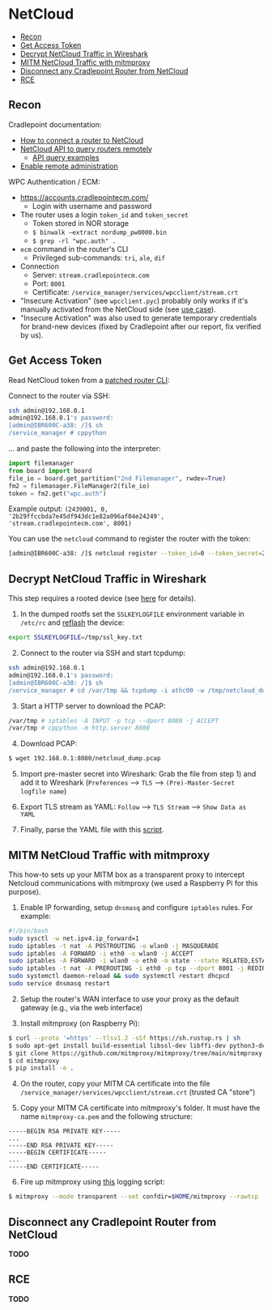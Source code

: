 # NetCloud

- [Recon](#recon)
- [Get Access Token](#get-access-token)
- [Decrypt NetCloud Traffic in Wireshark](#decrypt-netcloud-traffic-in-wireshark)
- [MITM NetCloud Traffic with mitmproxy](#mitm-netcloud-traffic-with-mitmproxy)
- [Disconnect any Cradlepoint Router from NetCloud](#disconnect-any-cradlepoint-router-from-netcloud)
- [RCE](#rce)

## Recon

Cradlepoint documentation:

- [How to connect a router to NetCloud](https://customer.cradlepoint.com/s/article/NCM-Connecting-Devices)
- [NetCloud API to query routers remotely](https://customer.cradlepoint.com/s/article/NCM-APIv2-Overview)
  - [API query examples](https://developer.cradlepoint.com/)
- [Enable remote administration](https://customer.cradlepoint.com/s/article/NCOS-How-to-Configure-Remote-Administration-on-a-Cradlepoint-Router)

WPC Authentication / ECM:

- https://accounts.cradlepointecm.com/
  - Login with username and password
- The router uses a login `token_id` and `token_secret`
  - Token stored in NOR storage
  - `$ binwalk –extract nordump_pw0000.bin`
  - `$ grep -rl "wpc.auth" .`
- `ecm` command in the router's CLI
  - Privileged sub-commands: `tri`, `ale`, `dif`
- Connection
  - Server: `stream.cradlepointecm.com`
  - Port: `8001`
  - Certificate: `/service_manager/services/wpcclient/stream.crt`
- "Insecure Activation" (see `wpcclient.pyc`) probably only works if it's manually activated from the NetCloud side (see [use case](https://customer.cradlepoint.com/s/article/How-To-Have-Cradlepoint-register-a-router-to-NetCloud-Manager-when-it-is-physically-not-accessible)).
- "Insecure Activation" was also used to generate temporary credentials for brand-new devices (fixed by Cradlepoint after our report, fix verified by us).

## Get Access Token

Read NetCloud token from a [patched router CLI](../README.md#flashing-the-nand-images):

Connect to the router via SSH:

```bash
ssh admin@192.168.0.1
admin@192.168.0.1's password: 
[admin@IBR600C-a38: /]$ sh
/service_manager # cppython
```

... and paste the following into the interpreter:

```python
import filemanager
from board import board
file_io = board.get_partition("2nd Filemanager", rwdev=True)
fm2 = filemanager.FileManager2(file_io)
token = fm2.get("wpc.auth")
```

Example output: `(2439001, 0, '2b29ffccbda7e45df943dc1e82a096af04e24249', 'stream.cradlepointecm.com', 8001)`

You can use the `netcloud` command to register the router with the token:

```bash
[admin@IBR600C-a38: /]$ netcloud register --token_id=0 --token_secret=2b29ffccbda7e45df943dc1e82a096af04e24249
```

## Decrypt NetCloud Traffic in Wireshark

This step requires a rooted device (see [here](../README.md) for details).

1. In the dumped rootfs set the `SSLKEYLOGFILE` environment variable in `/etc/rc` and [reflash](../README.md#flashing-our-custom-kernel-and-rootfs) the device:

```bash
export SSLKEYLOGFILE=/tmp/ssl_key.txt
```

2. Connect to the router via SSH and start tcpdump:

```bash
ssh admin@192.168.0.1
admin@192.168.0.1's password: 
[admin@IBR600C-a38: /]$ sh
/service_manager # cd /var/tmp && tcpdump -i athc00 -w /tmp/netcloud_dump.pcap
```

3. Start a HTTP server to download the PCAP:

```bash
/var/tmp # iptables -A INPUT -p tcp --dport 8080 -j ACCEPT
/var/tmp # cppython -m http.server 8080
```

4. Download PCAP:

```bash
$ wget 192.168.0.1:8080/netcloud_dump.pcap
```

5. Import pre-master secret into Wireshark: Grab the file from step 1) and add it to Wireshark (`Preferences` --> `TLS` --> `(Pre)-Master-Secret logfile name`)

6. Export TLS stream as YAML: `Follow` --> `TLS Stream` --> `Show Data as YAML`

7. Finally, parse the YAML file with this [script](./scripts/parse_netcloud_packets_from_yaml.py).

## MITM NetCloud Traffic with mitmproxy

This how-to sets up your MITM box as a transparent proxy to intercept Netcloud communications with mitmproxy (we used a Raspberry Pi for this purpose).

1. Enable IP forwarding, setup `dnsmasq` and configure `iptables` rules. For example:

```bash
#!/bin/bash
sudo sysctl -w net.ipv4.ip_forward=1
sudo iptables -t nat -A POSTROUTING -o wlan0 -j MASQUERADE
sudo iptables -A FORWARD -i eth0 -o wlan0 -j ACCEPT
sudo iptables -A FORWARD -i wlan0 -o eth0 -m state --state RELATED,ESTABLISHED -j ACCEPT
sudo iptables -t nat -A PREROUTING -i eth0 -p tcp --dport 8001 -j REDIRECT --to-port 8080
sudo systemctl daemon-reload && sudo systemctl restart dhcpcd
sudo service dnsmasq restart
```

2. Setup the router's WAN interface to use your proxy as the default gateway (e.g., via the web interface)

3. Install mitmproxy (on Raspberry Pi):

``` bash
$ curl --proto '=https' --tlsv1.2 -sSf https://sh.rustup.rs | sh
$ sudo apt-get install build-essential libssl-dev libffi-dev python3-dev cargo
$ git clone https://github.com/mitmproxy/mitmproxy/tree/main/mitmproxy
$ cd mitmproxy
$ pip install -e .
```

4. On the router, copy your MITM CA certificate into the file `/service_manager/services/wpcclient/stream.crt` (trusted CA "store")

5. Copy your MITM CA certificate into mitmproxy's folder. It must have the name `mitmproxy-ca.pem` and the following structure:

```
-----BEGIN RSA PRIVATE KEY-----
...
-----END RSA PRIVATE KEY-----
-----BEGIN CERTIFICATE-----
...
-----END CERTIFICATE-----
```

6. Fire up mitmproxy using [this](./scripts/mitmproxy_netcloud_logging.py) logging script:

```bash
$ mitmproxy --mode transparent --set confdir=$HOME/mitmproxy --rawtcp --tcp-hosts ".*" -s mitmproxy_netcloud_logging.py
```

## Disconnect any Cradlepoint Router from NetCloud

**TODO**

## RCE

**TODO**